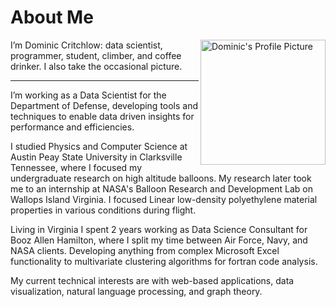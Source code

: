 About Me
=======================================================
<img src="https://storage.googleapis.com/portfolio_images_dominic/portfolio_images/IMG_1090.jpeg" alt="Dominic's Profile Picture" width="200" align="right" />
I’m Dominic Critchlow: 
data scientist, programmer, student, climber, and coffee drinker. I also take the occasional picture.
 
___

I’m working as a Data Scientist for the Department of Defense, developing tools and techniques to enable data driven insights for performance and efficiencies.

I studied Physics and Computer Science at Austin Peay State University in Clarksville Tennessee, where I focused my undergraduate research on high altitude balloons. My research later took me to an internship at NASA's Balloon Research and Development Lab on Wallops Island Virginia. I focused Linear low-density polyethylene material properties in various conditions during flight.

Living in Virginia I spent 2 years working as Data Science Consultant for Booz Allen Hamilton, where I split my time between Air Force, Navy, and NASA clients. Developing anything from complex Microsoft Excel functionality to multivariate clustering algorithms for fortran code analysis.

My current technical interests are with web-based applications, data visualization, natural language processing, and graph theory.